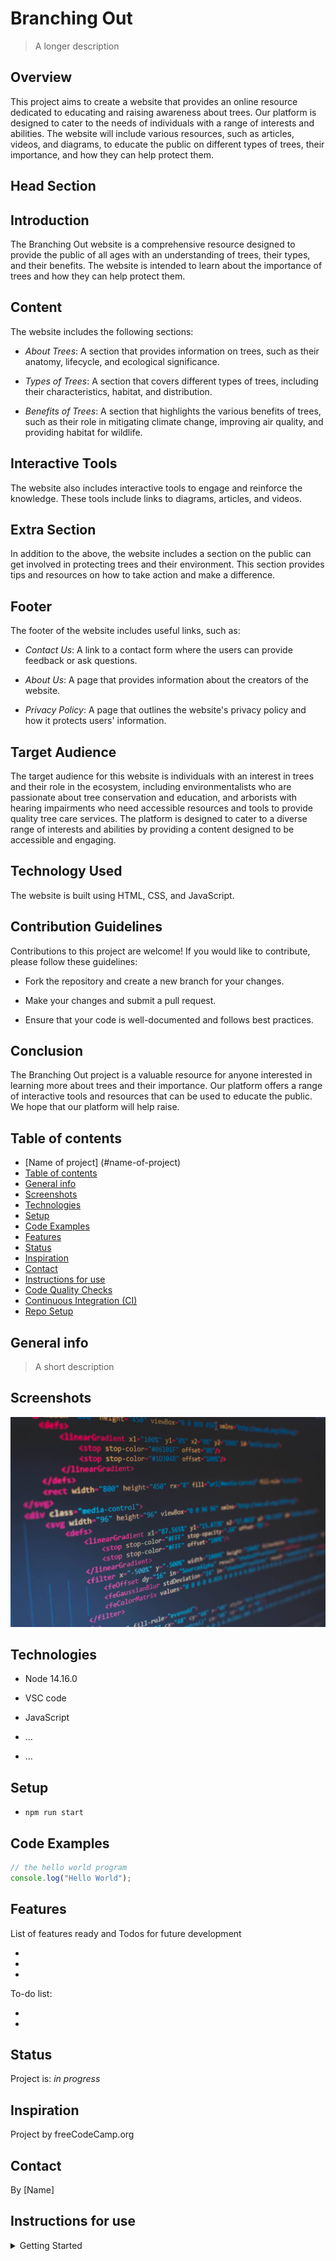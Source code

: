 # Branching Out

> A longer description

## Overview

This project aims to create a website that provides an online resource dedicated
to educating and raising awareness about trees. Our platform is designed to
cater to the needs of individuals with a range of interests and abilities. The
website will include various resources, such as articles, videos, and diagrams,
to educate the public on different types of trees, their importance, and how
they can help protect them.

## Head Section

## Introduction

The Branching Out website is a comprehensive resource designed to provide the
public of all ages with an understanding of trees, their types, and their
benefits. The website is intended to learn about the importance of trees and how
they can help protect them.

## Content

The website includes the following sections:

- _About Trees_: A section that provides information on trees, such as their
  anatomy, lifecycle, and ecological significance.

- _Types of Trees_: A section that covers different types of trees, including
  their characteristics, habitat, and distribution.

- _Benefits of Trees_: A section that highlights the various benefits of trees,
  such as their role in mitigating climate change, improving air quality, and
  providing habitat for wildlife.

## Interactive Tools

The website also includes interactive tools to engage and reinforce the
knowledge. These tools include links to diagrams, articles, and videos.

## Extra Section

In addition to the above, the website includes a section on the public can get
involved in protecting trees and their environment. This section provides tips
and resources on how to take action and make a difference.

## Footer

The footer of the website includes useful links, such as:

- _Contact Us_: A link to a contact form where the users can provide feedback or
  ask questions.

- _About Us_: A page that provides information about the creators of the
  website.

- _Privacy Policy_: A page that outlines the website's privacy policy and how it
  protects users' information.

## Target Audience

The target audience for this website is individuals with an interest in trees
and their role in the ecosystem, including environmentalists who are passionate
about tree conservation and education, and arborists with hearing impairments
who need accessible resources and tools to provide quality tree care services.
The platform is designed to cater to a diverse range of interests and abilities
by providing a content designed to be accessible and engaging.

## Technology Used

The website is built using HTML, CSS, and JavaScript.

## Contribution Guidelines

Contributions to this project are welcome! If you would like to contribute,
please follow these guidelines:

- Fork the repository and create a new branch for your changes.

- Make your changes and submit a pull request.

- Ensure that your code is well-documented and follows best practices.

## Conclusion

The Branching Out project is a valuable resource for anyone interested in
learning more about trees and their importance. Our platform offers a range of
interactive tools and resources that can be used to educate the public. We hope
that our platform will help raise.

## Table of contents

- [Name of project] (#name-of-project)
- [Table of contents](#table-of-contents)
- [General info](#general-info)
- [Screenshots](#screenshots)
- [Technologies](#technologies)
- [Setup](#setup)
- [Code Examples](#code-examples)
- [Features](#features)
- [Status](#status)
- [Inspiration](#inspiration)
- [Contact](#contact)
- [Instructions for use](#instructions-for-use)
- [Code Quality Checks](#code-quality-checks)
- [Continuous Integration (CI)](#continuous-integration-ci)
- [Repo Setup](#repo-setup)

## General info

> A short description

## Screenshots

![Example screenshot](./planning/screenshot.jpg)

## Technologies

- Node 14.16.0
- VSC code
- JavaScript
- ...

- ...

## Setup

- `npm run start`

## Code Examples

```js
// the hello world program
console.log("Hello World");
```

## Features

List of features ready and Todos for future development

-
-
-

To-do list:

-
-

## Status

Project is: _in progress_

## Inspiration

Project by freeCodeCamp.org

## Contact

By [Name]

## Instructions for use

<details>
  <summary>Getting Started</summary>

<!-- a guide to using this repository -->

1. `git clone git@github.com:HackYourFutureBelgium/template-markdown.git`
2. `cd template-markdown`
3. `npm install`

## Code Quality Checks

- `npm run format`: Makes sure all the code in this repository is well-formatted
  (looks good).
- `npm run lint:ls`: Checks to make sure all folder and file names match the
  repository conventions.
- `npm run lint:md`: Will lint all of the Markdown files in this repository.
- `npm run lint:css`: Will lint all of the CSS files in this repository.
- `npm run validate:html`: Validates all HTML files in your project.
- `npm run spell-check`: Goes through all the files in this repository looking
  for words it doesn't recognize. Just because it says something is a mistake
  doesn't mean it is! It doesn't know every word in the world. You can add new
  correct words to the [./.cspell.json](./.cspell.json) file so they won't cause
  an error.
- `npm run accessibility -- ./path/to/file.html`: Runs an accessibility analysis
  on all HTML files in the given path and writes the report to
  `/accessibility_report`

## Continuous Integration (CI)

When you open a PR to `main`/`master` in your repository, GitHub will
automatically do a linting check on the code in this repository, you can see
this in the[./.github/workflows/lint.yml](./.github/workflows/lint.yml) file.

If the linting fails, you will not be able to merge the PR. You can double check
that your code will pass before pushing by running the code quality scripts
locally.

## Repo Setup

- Give each member _write_ access to the repo (if it's a group project)
- Turn on GitHub Pages and put a link to your website in the repo's description
- Turn on GitHub Actions
- in the _Branches_ section of your repo's settings make sure:
- The repository
  [requires a review](https://github.blog/2018-03-23-require-multiple-reviewers/)
  before pull requests can be merged.

</details>
